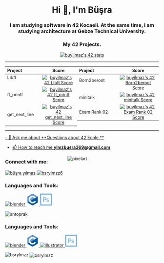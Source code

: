 <h1 align="center">Hi 👋, I'm Büşra</h1>
<h3 align="center">I am studying software in 42 Kocaeli. At the same time, I am studying architecture at Gebze Technical University.</h3>

<h3 align="center"> My 42 Projects.</h3>
<p align="center">
	<a href="<a href="https://github.com/JaeSeoKim/badge42"><img src="https://badge42.vercel.app/api/v2/cljybvrug001108lafu8zlvpe/stats?cursusId=21&coalitionId=359" alt="buyilmaz's 42 stats" <\a>

<table widht="100%" align="center">
  <tr style="display:flex; justify-content:space-around; padding:0;">
  <td style="padding:0; margin:0;">

| Project | Score | 
| :- | :-: |
| Libft <img width=150>|[![buyilmaz's 42 Libft Score](https://badge42.vercel.app/api/v2/cljybvrug001108lafu8zlvpe/project/2820993)](https://github.com/bsrylmzz/libft) |
| ft_printf | [![buyilmaz's 42 ft_printf Score](https://badge42.vercel.app/api/v2/cljybvrug001108lafu8zlvpe/project/2922540)](https://github.com/bsrylmzz/ft_printf) |
| get_next_line | [![buyilmaz's 42 get_next_line Score](https://badge42.vercel.app/api/v2/cljybvrug001108lafu8zlvpe/project/2913168)](https://github.com/bsrylmzz/get_next_line) |

</td>
  <td style="padding:0; margin:0;">
	  
|Project|Score| 
| :-	|	:-:	|
| Born2beroot <img width=150> | [![buyilmaz's 42 Born2beroot Score](https://badge42.vercel.app/api/v2/cljybvrug001108lafu8zlvpe/project/2941974)](https://github.com/bsrylmzz/) |
| minitalk | [![buyilmaz's 42 minitalk Score](https://badge42.vercel.app/api/v2/cljybvrug001108lafu8zlvpe/project/3110422)](https://github.com/bsrylmzz/minitalk) |
| Exam Rank 02 | [![buyilmaz's 42 Exam Rank 02 Score](https://badge42.vercel.app/api/v2/cljybvrug001108lafu8zlvpe/project/3089067)](https://github.com/bsrylmzz/42_exam_rank_02) |

  </td></tr>
  </table>
- 💬 Ask me about **Questions about 42 Ecole.**

- 📫 How to reach me **ylmzbusra369@gmail.com**
<img align="right" alt="pixelart" width="300" src="https://i.pinimg.com/originals/ea/bd/8b/eabd8bd47418949af7ba62a7ffcabe89.gif">

<h3 align="left">Connect with me:</h3>
<p align="left">
<a href="https://www.linkedin.com/in/b%C3%BC%C5%9Fra-y%C4%B1lmaz-a53a78229/" target="blank"><img align="center" src="https://raw.githubusercontent.com/rahuldkjain/github-profile-readme-generator/master/src/images/icons/Social/linked-in-alt.svg" alt="büşra yılmaz" height="30" width="40" /></a>
<a href="https://instagram.com/bsrylmzz6" target="blank"><img align="center" src="https://raw.githubusercontent.com/rahuldkjain/github-profile-readme-generator/master/src/images/icons/Social/instagram.svg" alt="bsrylmzz6" height="30" width="40" /></a>
</p>


<h3 align="left">Languages and Tools:</h3>
<p align="left"> <a href="https://www.blender.org/" target="_blank" rel="noreferrer"> <img src="https://download.blender.org/branding/community/blender_community_badge_white.svg" alt="blender" width="40" height="40"/> </a> <a href="https://www.cprogramming.com/" target="_blank" rel="noreferrer"> <img src="https://raw.githubusercontent.com/devicons/devicon/master/icons/c/c-original.svg" alt="c" width="40" height="40"/> </a> <a href="https://www.photoshop.com/en" target="_blank" rel="noreferrer"> <img src="https://raw.githubusercontent.com/devicons/devicon/master/icons/photoshop/photoshop-line.svg" alt="photoshop" width="40" height="40"/> </a> </p>

<p><img align="center" src="https://github-readme-stats.vercel.app/api/top-langs?username=sntoprak&show_icons=true&locale=en&layout=compact" alt="sntoprak" /></p>

<h3 align="left">Languages and Tools:</h3>
<p align="left"> <a href="https://www.blender.org/" target="_blank" rel="noreferrer"> <img src="https://download.blender.org/branding/community/blender_community_badge_white.svg" alt="blender" width="40" height="40"/> </a> <a href="https://www.cprogramming.com/" target="_blank" rel="noreferrer"> <img src="https://raw.githubusercontent.com/devicons/devicon/master/icons/c/c-original.svg" alt="c" width="40" height="40"/> </a> <a href="https://www.adobe.com/in/products/illustrator.html" target="_blank" rel="noreferrer"> <img src="https://www.vectorlogo.zone/logos/adobe_illustrator/adobe_illustrator-icon.svg" alt="illustrator" width="40" height="40"/> </a> <a href="https://www.photoshop.com/en" target="_blank" rel="noreferrer"> <img src="https://raw.githubusercontent.com/devicons/devicon/master/icons/photoshop/photoshop-line.svg" alt="photoshop" width="40" height="40"/> </a> </p>

<p><img align="left" src="https://github-readme-stats.vercel.app/api/top-langs?username=bsrylmzz&show_icons=true&locale=en&layout=compact" alt="bsrylmzz" /></p>

<p>&nbsp;<img align="center" src="https://github-readme-stats.vercel.app/api?username=bsrylmzz&show_icons=true&locale=en" alt="bsrylmzz" /></p>
